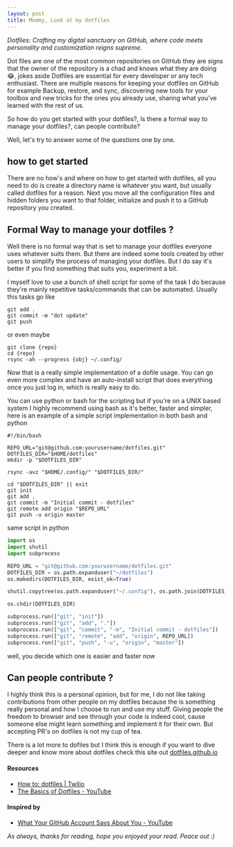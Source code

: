 ```yaml
---
layout: post
title: Mommy, Look at my dotfiles
---
```


*Dotfiles: Crafting my digital sanctuary on GitHub, where code meets personality and customization reigns supreme.*

Dot files are one of the most common repositories on GitHub they are signs that the owner of the repository is a chad and knows what they are doing 😂, jokes aside Dotfiles are essential for every developer or any tech enthusiast. There are multiple reasons for keeping your dotfiles on GitHub for example Backup, restore, and sync, discovering new tools for your toolbox and new tricks for the ones you already use, sharing what you’ve learned with the rest of us.

So how do you get started with your dotfiles?, Is there a formal way to manage your dotfiles?, can people contribute? 

Well, let's try to answer some of the questions one by one. 

## how to get started 

There are no how's and where on how to get started with dotfiles, all you need to do is create a directory name is whatever you want, but usually called dotfiles for a reason. Next you move all the configuration files and hidden folders you want to that folder, initialize and push it to a GitHub repository you created.

## Formal Way to manage your dotfiles ?

Well there is no formal way that is set to manage your dotfiles everyone uses whatever suits them. But there are indeed some tools created by other users to simplify the process of managing your dotfiles. But I do say it's better if you find something that suits you, experiment a bit.

I myself love to use a bunch of shell script for some of the task I do because they're mainly repetitive tasks/commands that can be automated. Usually this tasks go like 
```shell
git add . 
git commit -m "dot update"
git push
```
or even maybe 

```shell 
git clone {repo}
cd {repo}
rsync -ah --progress {obj} ~/.config/ 
```
Now that is a really simple implementation of a dofile usage. You can go even more complex and have an auto-install script that does everything once you just log in, which is really easy to do.

You can use python or bash for the scripting but if you're on a UNIX based system I highly recommend using bash as it's better, faster and simpler, here is an example of a simple script implementation in both bash and python 
```shell 
#!/bin/bash 

REPO_URL="git@github.com:yourusername/dotfiles.git"
DOTFILES_DIR="$HOME/dotfiles"
mkdir -p "$DOTFILES_DIR"

rsync -avz "$HOME/.config/" "$DOTFILES_DIR/"

cd "$DOTFILES_DIR" || exit
git init
git add .
git commit -m "Initial commit - dotfiles"
git remote add origin "$REPO_URL"
git push -u origin master
```
same script in python 
```python 
import os
import shutil
import subprocess

REPO_URL = "git@github.com:yourusername/dotfiles.git"
DOTFILES_DIR = os.path.expanduser("~/dotfiles")
os.makedirs(DOTFILES_DIR, exist_ok=True)

shutil.copytree(os.path.expanduser("~/.config"), os.path.join(DOTFILES_DIR, ".config"))

os.chdir(DOTFILES_DIR)

subprocess.run(["git", "init"])
subprocess.run(["git", "add", "."])
subprocess.run(["git", "commit", "-m", "Initial commit - dotfiles"])
subprocess.run(["git", "remote", "add", "origin", REPO_URL])
subprocess.run(["git", "push", "-u", "origin", "master"])
```
well, you decide which one is easier and faster now 

## Can people contribute ?

I highly think this is a personal opinion, but for me, I do not like taking contributions from other people on my dotfiles because the is something really personal and how I choose to run and use my stuff. Giving people the freedom to browser and see through your code is indeed cool, cause someone else might learn something and implement it for their own. But accepting PR's on dotfiles is not my cup of tea. 

There is a lot more to dofiles  but I think this is enough if you want to dive deeper and know more about dotfiles check this site out 
[dotfiles.github.io](https://dotfiles.github.io/faq/)

#### Resources 
- [How to: dotfiles | Twilio](https://www.twilio.com/en-us/blog/using-dotfiles-productivity-bootstrap-systems)
- [The Basics of Dotfiles - YouTube](https://www.youtube.com/watch?v=BE87kUCTBVU)


#### Inspired by 
- [What Your GitHub Account Says About You - YouTube](https://www.youtube.com/watch?v=3obM5OaOpHQ)

*As always, thanks for reading, hope you enjoyed your read. Peace out :)*
